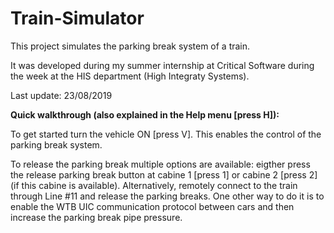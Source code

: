 # Train-Simulator

This project simulates the parking break system of a train.

It was developed during my summer internship at Critical Software during the week at the HIS department (High Integraty Systems).


Last update: 23/08/2019


**Quick walkthrough (also explained in the Help menu [press H]):**

To get started turn the vehicle ON [press V]. This enables the control of the parking break system.

To release the parking break multiple options are available: eigther press the release parking break button at cabine 1 [press 1] or cabine 2 [press 2] (if this cabine is available). Alternatively, remotely connect to the train through Line #11 and release the parking breaks. One other way to do it is to enable the WTB UIC communication protocol between cars and then increase the parking break pipe pressure.



   
